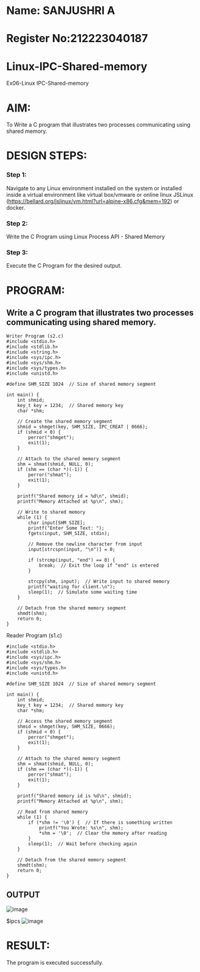 # Name: SANJUSHRI A
# Register No:212223040187
# Linux-IPC-Shared-memory
Ex06-Linux IPC-Shared-memory

# AIM:
To Write a C program that illustrates two processes communicating using shared memory.

# DESIGN STEPS:

### Step 1:

Navigate to any Linux environment installed on the system or installed inside a virtual environment like virtual box/vmware or online linux JSLinux (https://bellard.org/jslinux/vm.html?url=alpine-x86.cfg&mem=192) or docker.

### Step 2:

Write the C Program using Linux Process API - Shared Memory

### Step 3:

Execute the C Program for the desired output. 

# PROGRAM:

## Write a C program that illustrates two processes communicating using shared memory.
```
Writer Program (s2.c)
#include <stdio.h>
#include <stdlib.h>
#include <string.h>
#include <sys/ipc.h>
#include <sys/shm.h>
#include <sys/types.h>
#include <unistd.h>

#define SHM_SIZE 1024  // Size of shared memory segment

int main() {
    int shmid;
    key_t key = 1234;  // Shared memory key
    char *shm;

    // Create the shared memory segment
    shmid = shmget(key, SHM_SIZE, IPC_CREAT | 0666);
    if (shmid < 0) {
        perror("shmget");
        exit(1);
    }

    // Attach to the shared memory segment
    shm = shmat(shmid, NULL, 0);
    if (shm == (char *)(-1)) {
        perror("shmat");
        exit(1);
    }

    printf("Shared memory id = %d\n", shmid);
    printf("Memory Attached at %p\n", shm);

    // Write to shared memory
    while (1) {
        char input[SHM_SIZE];
        printf("Enter Some Text: ");
        fgets(input, SHM_SIZE, stdin);
        
        // Remove the newline character from input
        input[strcspn(input, "\n")] = 0;
        
        if (strcmp(input, "end") == 0) {
            break;  // Exit the loop if "end" is entered
        }

        strcpy(shm, input);  // Write input to shared memory
        printf("waiting for client.\n");
        sleep(1);  // Simulate some waiting time
    }

    // Detach from the shared memory segment
    shmdt(shm);
    return 0;
}
```
Reader Program (s1.c)
```
#include <stdio.h>
#include <stdlib.h>
#include <sys/ipc.h>
#include <sys/shm.h>
#include <sys/types.h>
#include <unistd.h>

#define SHM_SIZE 1024  // Size of shared memory segment

int main() {
    int shmid;
    key_t key = 1234;  // Shared memory key
    char *shm;

    // Access the shared memory segment
    shmid = shmget(key, SHM_SIZE, 0666);
    if (shmid < 0) {
        perror("shmget");
        exit(1);
    }

    // Attach to the shared memory segment
    shm = shmat(shmid, NULL, 0);
    if (shm == (char *)(-1)) {
        perror("shmat");
        exit(1);
    }

    printf("Shared memory id is %d\n", shmid);
    printf("Memory Attached at %p\n", shm);

    // Read from shared memory
    while (1) {
        if (*shm != '\0') {  // If there is something written
            printf("You Wrote: %s\n", shm);
            *shm = '\0';  // Clear the memory after reading
        }
        sleep(1);  // Wait before checking again
    }

    // Detach from the shared memory segment
    shmdt(shm);
    return 0;
}
```




## OUTPUT
![image](https://github.com/user-attachments/assets/ae7c5a7b-d55d-4c95-b807-ad726194834e)

$ipcs
![image](https://github.com/user-attachments/assets/5c245800-c910-4a66-94c3-2c920e4eb7ef)


# RESULT:
The program is executed successfully.
